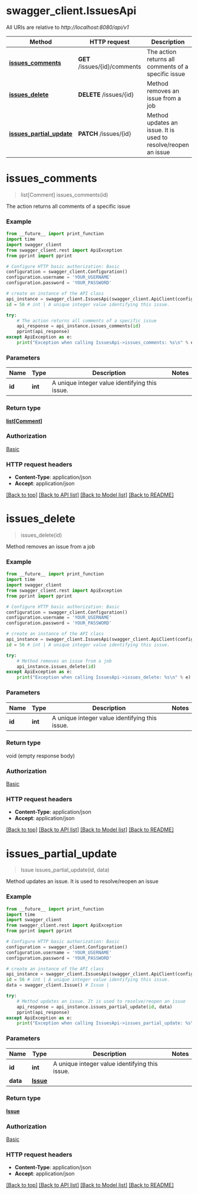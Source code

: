 # swagger_client.IssuesApi

All URIs are relative to *http://localhost:8080/api/v1*

Method | HTTP request | Description
------------- | ------------- | -------------
[**issues_comments**](IssuesApi.md#issues_comments) | **GET** /issues/{id}/comments | The action returns all comments of a specific issue
[**issues_delete**](IssuesApi.md#issues_delete) | **DELETE** /issues/{id} | Method removes an issue from a job
[**issues_partial_update**](IssuesApi.md#issues_partial_update) | **PATCH** /issues/{id} | Method updates an issue. It is used to resolve/reopen an issue


# **issues_comments**
> list[Comment] issues_comments(id)

The action returns all comments of a specific issue



### Example
```python
from __future__ import print_function
import time
import swagger_client
from swagger_client.rest import ApiException
from pprint import pprint

# Configure HTTP basic authorization: Basic
configuration = swagger_client.Configuration()
configuration.username = 'YOUR_USERNAME'
configuration.password = 'YOUR_PASSWORD'

# create an instance of the API class
api_instance = swagger_client.IssuesApi(swagger_client.ApiClient(configuration))
id = 56 # int | A unique integer value identifying this issue.

try:
    # The action returns all comments of a specific issue
    api_response = api_instance.issues_comments(id)
    pprint(api_response)
except ApiException as e:
    print("Exception when calling IssuesApi->issues_comments: %s\n" % e)
```

### Parameters

Name | Type | Description  | Notes
------------- | ------------- | ------------- | -------------
 **id** | **int**| A unique integer value identifying this issue. |

### Return type

[**list[Comment]**](Comment.md)

### Authorization

[Basic](../README.md#Basic)

### HTTP request headers

 - **Content-Type**: application/json
 - **Accept**: application/json

[[Back to top]](#) [[Back to API list]](../README.md#documentation-for-api-endpoints) [[Back to Model list]](../README.md#documentation-for-models) [[Back to README]](../README.md)

# **issues_delete**
> issues_delete(id)

Method removes an issue from a job



### Example
```python
from __future__ import print_function
import time
import swagger_client
from swagger_client.rest import ApiException
from pprint import pprint

# Configure HTTP basic authorization: Basic
configuration = swagger_client.Configuration()
configuration.username = 'YOUR_USERNAME'
configuration.password = 'YOUR_PASSWORD'

# create an instance of the API class
api_instance = swagger_client.IssuesApi(swagger_client.ApiClient(configuration))
id = 56 # int | A unique integer value identifying this issue.

try:
    # Method removes an issue from a job
    api_instance.issues_delete(id)
except ApiException as e:
    print("Exception when calling IssuesApi->issues_delete: %s\n" % e)
```

### Parameters

Name | Type | Description  | Notes
------------- | ------------- | ------------- | -------------
 **id** | **int**| A unique integer value identifying this issue. |

### Return type

void (empty response body)

### Authorization

[Basic](../README.md#Basic)

### HTTP request headers

 - **Content-Type**: application/json
 - **Accept**: application/json

[[Back to top]](#) [[Back to API list]](../README.md#documentation-for-api-endpoints) [[Back to Model list]](../README.md#documentation-for-models) [[Back to README]](../README.md)

# **issues_partial_update**
> Issue issues_partial_update(id, data)

Method updates an issue. It is used to resolve/reopen an issue



### Example
```python
from __future__ import print_function
import time
import swagger_client
from swagger_client.rest import ApiException
from pprint import pprint

# Configure HTTP basic authorization: Basic
configuration = swagger_client.Configuration()
configuration.username = 'YOUR_USERNAME'
configuration.password = 'YOUR_PASSWORD'

# create an instance of the API class
api_instance = swagger_client.IssuesApi(swagger_client.ApiClient(configuration))
id = 56 # int | A unique integer value identifying this issue.
data = swagger_client.Issue() # Issue |

try:
    # Method updates an issue. It is used to resolve/reopen an issue
    api_response = api_instance.issues_partial_update(id, data)
    pprint(api_response)
except ApiException as e:
    print("Exception when calling IssuesApi->issues_partial_update: %s\n" % e)
```

### Parameters

Name | Type | Description  | Notes
------------- | ------------- | ------------- | -------------
 **id** | **int**| A unique integer value identifying this issue. |
 **data** | [**Issue**](Issue.md)|  |

### Return type

[**Issue**](Issue.md)

### Authorization

[Basic](../README.md#Basic)

### HTTP request headers

 - **Content-Type**: application/json
 - **Accept**: application/json

[[Back to top]](#) [[Back to API list]](../README.md#documentation-for-api-endpoints) [[Back to Model list]](../README.md#documentation-for-models) [[Back to README]](../README.md)
